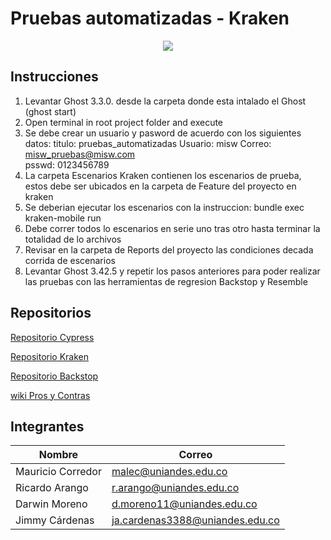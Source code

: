 # Pruebas automatizadas - Kraken
<p align="center">
  <img src="https://thesoftwaredesignlab.github.io/KrakenMobile/assets/imgs/kraken.png"/>
</p>

## Instrucciones
1. Levantar Ghost 3.3.0. desde la carpeta donde esta intalado el Ghost (ghost start)
2. Open terminal in root project folder and execute
3. Se debe crear un usuario y pasword de acuerdo con los siguientes datos: 
titulo: pruebas_automatizadas
Usuario: misw
Correo: misw_pruebas@misw.com	
psswd: 0123456789
4. La carpeta Escenarios Kraken contienen los escenarios de prueba, estos debe ser ubicados en la carpeta de Feature del proyecto en kraken
5. Se deberian ejecutar los escenarios con la instruccion:
bundle exec kraken-mobile run
6. Debe correr todos lo escenarios en serie uno tras otro hasta terminar la totalidad de lo archivos
7. Revisar en la carpeta de Reports del proyecto las condiciones decada corrida de escenarios
8. Levantar Ghost 3.42.5 y repetir los pasos anteriores para poder realizar las pruebas con las herramientas de regresion Backstop y Resemble

## Repositorios
[Repositorio Cypress](https://github.com/jimmy-cardenas-miso/pruebas-automatizadas-ghost-cypress)

[Repositorio Kraken](https://github.com/mauricio-corredor/pruebas-automatizadas-kraken-ghost)

[Repositorio Backstop](https://github.com/jimmy-cardenas-miso/pruebas-automatizadas-ghost-backstop)

[wiki Pros y Contras](https://github.com/mauricio-corredor/pruebas-automatizadas-kraken-ghost/wiki/Analisis-de-las-herramientas)




## Integrantes
| Nombre | Correo |
| --- | --- |
| Mauricio Corredor | malec@uniandes.edu.co |
| Ricardo Arango | r.arango@uniandes.edu.co |
| Darwin Moreno | d.moreno11@uniandes.edu.co |
| Jimmy Cárdenas | ja.cardenas3388@uniandes.edu.co |
